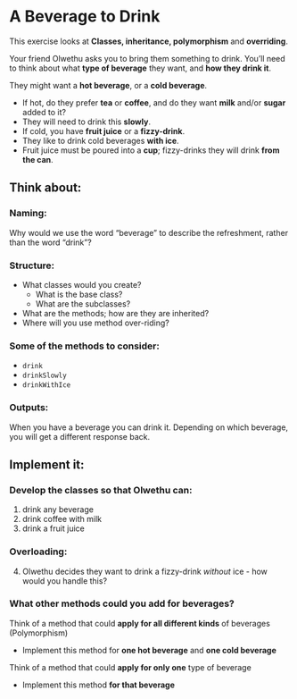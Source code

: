 
# A Beverage to Drink

This exercise looks at **Classes, inheritance, polymorphism** and **overriding**.

Your friend Olwethu asks you to bring them something to drink. 
You’ll need to think about what **type of beverage** they want, and **how they drink it**. 


They might want a **hot beverage**, or a **cold beverage**. 
- If hot, do they prefer **tea** or **coffee**, and do they want **milk** and/or **sugar** added to it? 
- They will need to drink this **slowly**.
- If cold, you have **fruit juice** or a **fizzy-drink**. 
- They like to drink cold beverages **with ice**. 
- Fruit juice must be poured into a **cup**; fizzy-drinks they will drink **from the can**.

## Think about: 

### Naming: 
Why would we use the word “beverage” to describe the refreshment, rather than the word “drink”?

### Structure:
* What classes would you create?
  * What is the base class?
  * What are the subclasses?
* What are the methods; how are they are inherited?
* Where will you use method over-riding?

### Some of the methods to consider:
* `drink`
* `drinkSlowly`
* `drinkWithIce`

### Outputs:
When you have a beverage you can drink it. 
Depending on which beverage, you will get a different response back.

## Implement it:
### Develop the classes so that Olwethu can:
1. drink any beverage
2. drink coffee with milk
3. drink a fruit juice

### Overloading: 
4. Olwethu decides they want to drink a fizzy-drink *without* ice - how would you handle this?

### What other methods could you add for beverages?
Think of a method that could **apply for all different kinds** of beverages (Polymorphism)
* Implement this method for **one hot beverage** and **one cold beverage**

Think of a method that could **apply for only one** type of beverage
* Implement this method **for that beverage**
